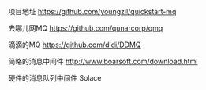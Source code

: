 项目地址
https://github.com/youngzil/quickstart-mq



去哪儿网MQ
https://github.com/qunarcorp/qmq

滴滴的MQ
https://github.com/didi/DDMQ


简略的消息中间件
http://www.boarsoft.com/download.html


硬件的消息队列中间件 Solace 



